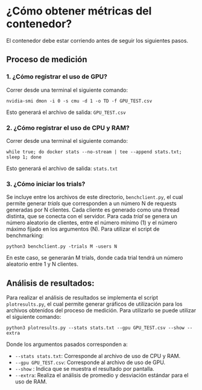 # ¿Cómo obtener métricas del contenedor?
El contenedor debe estar corriendo antes de seguir los siguientes pasos.

## Proceso de medición

### 1. ¿Cómo registrar el uso de GPU?

Correr desde una terminal el siguiente comando:

```
nvidia-smi dmon -i 0 -s cmu -d 1 -o TD -f GPU_TEST.csv
```

Esto generará el archivo de salida: `GPU_TEST.csv`



### 2. ¿Cómo registrar el uso de CPU y RAM?

Correr desde una terminal el siguiente comando:

```
while true; do docker stats --no-stream | tee --append stats.txt; sleep 1; done
```

Esto generará el archivo de salida: `stats.txt`


### 3. ¿Cómo iniciar los trials?

Se incluye entre los archivos de este directorio, `benchclient.py`, el cual permite generar _trials_ que corresponden a un número N de requests generadas por N clientes. Cada cliente es generado como una thread distinta, que se conecta con el servidor. Para cada _trial_ se genera un número aleatorio de clientes, entre el número mínimo (1) y el número máximo fijado en los argumentos (N). Para utilizar el script de benchmarking:

```
python3 benchclient.py -trials M -users N
```

En este caso, se generarán M trials, donde cada trial tendrá un número aleatorio entre 1 y N clientes.

## Análisis de resultados:

Para realizar el análisis de resultados se implementa el script `plotresults.py`, el cual permite generar gráficos de utilización para los archivos obtenidos del proceso de medición. Para utilizarlo se puede utilizar el siguiente comando:

```
python3 plotresults.py --stats stats.txt --gpu GPU_TEST.csv --show --extra
```
Donde los argumentos pasados corresponden a:

- `--stats stats.txt`: Corresponde al archivo de uso de CPU y RAM.
- `--gpu GPU_TEST.csv`: Corresponde al archivo de uso de GPU.
- `--show` : Indica que se muestra el resultado por pantalla.
- `--extra`: Realiza el análisis de promedio y desviación estándar para el uso de RAM. 

